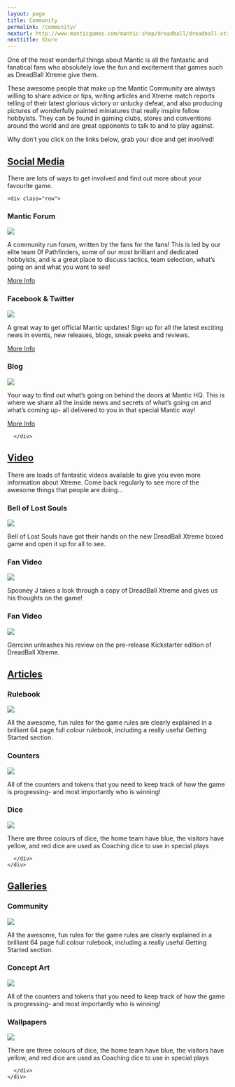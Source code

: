 ```yaml
---
layout: page
title: Community
permalink: /community/
nexturl: http://www.manticgames.com/mantic-shop/dreadball/dreadball-xtreme/product/dreadball-xtreme-boxed-game.html
nexttitle: Store
---
```


One of the most wonderful things about Mantic is all the fantastic and fanatical fans who absolutely love the fun and excitement that games such as DreadBall Xtreme give them.

These awesome people that make up the Mantic Community are always willing to share advice or tips, writing articles and Xtreme match reports telling of their latest glorious victory or unlucky defeat, and also producing pictures of wonderfully painted miniatures that really inspire fellow hobbyists. They can be found in gaming clubs, stores and conventions   around the world and are great opponents to talk to and to play against. 

Why don’t you click on the links below, grab your dice and get involved!


<div class="panel-group" id="accordion" role="tablist" aria-multiselectable="true">
  <div class="panel panel-default">
    <div class="panel-heading" role="tab" id="headingOne">
      <h2 class="panel-title">
	<a data-toggle="collapse" data-parent="#accordion" href="#collapseOne" aria-expanded="true" aria-controls="collapseOne">
	  Social Media
	</a>
      </h2>
    </div>
    <div id="collapseOne" class="panel-collapse collapse" role="tabpanel" aria-labelledby="headingOne">
      <div class="panel-body">

There are lots of ways to get involved and find out more about your favourite game.

<!-- Content Row -->
	<div class="row">
<div class="col-md-4">
<h3>Mantic Forum</h3>
<a href="/sponsors/blaine/"><img src="../img/Grogan.png" class="pull-left img-responsive " /></a>
<p>A community run forum, written by the fans for the fans!
This is led by our elite team 0f Pathfinders, some of our most brilliant and dedicated hobbyists, and is a great place to discuss tactics, team selection, what’s going on and what you want to see!
</p>
<a class="btn btn-default" href="/sponsors/blaine/">More Info</a>
</div>
<!-- /.col-md-4 -->
 <div class="col-md-4">
<h3>Facebook & Twitter</h3>
<a href="/sponsors/warden/"><img src="../img/Grogan.png" class="pull-left img-responsive " /></a>
<p>A great way to get official Mantic updates! Sign up for all the latest exciting news in events, new releases, blogs, sneak peeks and reviews. </p>
<a class="btn btn-default" href="/sponsors/warden/">More Info</a>
</div>
<!-- /.col-md-4 -->
 <div class="col-md-4">
<h3>Blog</h3>
<a href="/the-game/freeagents//"><img src="../img/Grogan.png" class="pull-left img-responsive " /></a>
<p>Your way to find out what’s going on behind the doors at Mantic HQ. This is where we share all the inside news and secrets of what’s going on and what’s coming up- all delivered to you in that special Mantic way!</p>
<a class="btn btn-default" href="/the-game/freeagents/">More Info</a>
</div>
<!-- /.col-md-4 -->
</div>
<!-- /.row -->

      </div>      

  </div>
  </div>
  <div class="panel panel-default">
    <div class="panel-heading" role="tab" id="headingTwo">
      <h2 class="panel-title">
        <a class="collapsed" data-toggle="collapse" data-parent="#accordion" href="#collapseTwo" aria-expanded="false" aria-controls="collapseTwo">
         Video
        </a>
      </h2>
    </div>
    <div id="collapseTwo" class="panel-collapse collapse" role="tabpanel" aria-labelledby="headingTwo">
      <div class="panel-body">



There are loads of fantastic videos available to give you even more information about Xtreme. Come back regularly to see more of the awesome things that people are doing… 

<!-- Content Row -->
<div class="row">
<div class="col-md-4">
<h3>Bell of Lost Souls</h3>
<img src="../img/Grogan.png" class="pull-left img-responsive " />
<p>Bell of Lost Souls have got their hands on the new DreadBall Xtreme boxed game and open it up for all to see.</p>
</div>
<!-- /.col-md-4 -->
 <div class="col-md-4">
<h3>Fan Video</h3>
<img src="../img/Grogan.png" class="pull-left img-responsive " />
<p>Spooney J takes a look through a copy of DreadBall Xtreme and gives us his thoughts on the game!</p>
</div>
<!-- /.col-md-4 -->
 <div class="col-md-4">
<h3>Fan Video</h3>
<img src="../img/Grogan.png" class="pull-left img-responsive " />
<p>Gerrcinn unleashes his review on the pre-release Kickstarter edition of DreadBall Xtreme.</p>
</div>
<!-- /.col-md-4 -->
</div>
<!-- /.row -->
      </div>
    </div>
  </div>
    <div class="panel panel-default">
    <div class="panel-heading" role="tab" id="headingThree">
      <h2 class="panel-title">
        <a class="collapsed" data-toggle="collapse" data-parent="#accordion" href="#collapseThree" aria-expanded="false" aria-controls="collapseThree">
          Articles
        </a>
      </h2>
    </div>
    <div id="collapseThree" class="panel-collapse collapse" role="tabpanel" aria-labelledby="headingThree">
      <div class="panel-body">

<!-- Content Row -->
<div class="row">
<div class="col-md-4">
<h3>Rulebook</h3>
<img src="../img/Grogan.png" class="pull-left img-responsive " />
<p>All the awesome, fun rules for the game rules are clearly explained in a brilliant 64 page full colour rulebook, including a really useful Getting Started section. </p>
</div>
<!-- /.col-md-4 -->
 <div class="col-md-4">
<h3>Counters</h3>
<img src="../img/Grogan.png" class="pull-left img-responsive " />
<p>All of the counters and tokens that you need to keep track of how the game is progressing- and most importantly who is winning!</p>
</div>
<!-- /.col-md-4 -->
 <div class="col-md-4">
<h3>Dice</h3>
<img src="../img/Grogan.png" class="pull-left img-responsive " />
<p>There are three colours of dice, the home team have blue, the visitors have yellow, and red dice are used as Coaching dice to use in special plays</p>
</div>
<!-- /.col-md-4 -->
</div>
<!-- /.row -->

      </div>
    </div>
  </div>
   <div class="panel panel-default">
    <div class="panel-heading" role="tab" id="headingFour">
      <h2 class="panel-title">
        <a class="collapsed" data-toggle="collapse" data-parent="#accordion" href="#collapseFour" aria-expanded="false" aria-controls="collapseFour">
          Galleries
        </a>
      </h2>
    </div>
    <div id="collapseFour" class="panel-collapse collapse" role="tabpanel" aria-labelledby="headingFour">
      <div class="panel-body">

<!-- Content Row -->
<div class="row">
<div class="col-md-4">
<h3>Community</h3>
<img src="../img/Grogan.png" class="pull-left img-responsive " />
<p>All the awesome, fun rules for the game rules are clearly explained in a brilliant 64 page full colour rulebook, including a really useful Getting Started section. </p>
</div>
<!-- /.col-md-4 -->
 <div class="col-md-4">
<h3>Concept Art</h3>
<img src="../img/Grogan.png" class="pull-left img-responsive " />
<p>All of the counters and tokens that you need to keep track of how the game is progressing- and most importantly who is winning!</p>
</div>
<!-- /.col-md-4 -->
 <div class="col-md-4">
<h3>Wallpapers</h3>
<img src="../img/Grogan.png" class="pull-left img-responsive " />
<p>There are three colours of dice, the home team have blue, the visitors have yellow, and red dice are used as Coaching dice to use in special plays</p>
</div>
<!-- /.col-md-4 -->
</div>
<!-- /.row -->

      </div>
    </div>
  </div>
</div>

